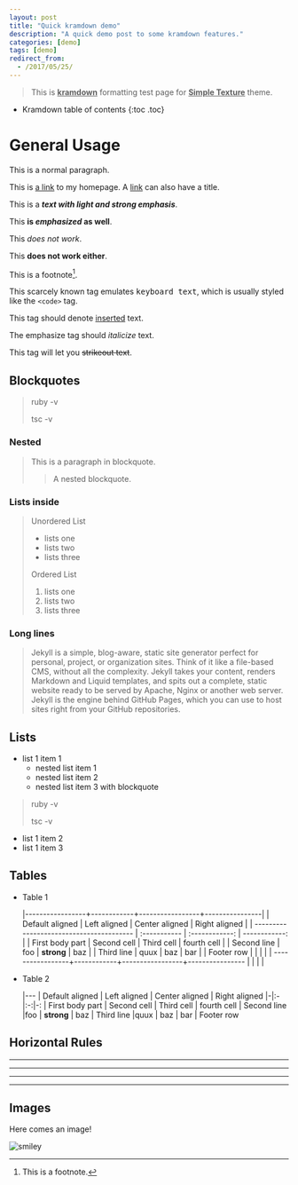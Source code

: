 ```yaml
---
layout: post
title: "Quick kramdown demo"
description: "A quick demo post to some kramdown features."
categories: [demo]
tags: [demo]
redirect_from:
  - /2017/05/25/
---
```


> This is **<u>kramdown</u>** formatting test page for **<u>Simple Texture</u>** theme.

* Kramdown table of contents
{:toc .toc}

# General Usage

This is a normal paragraph.

This is [a link](http://williamyu.top) to my homepage.
A [link](http://williamyu.top/blog "Yi Zeng's Blog") can also have a title.

This is a ***text with light and strong emphasis***.

This **is _emphasized_ as well**.

This *does _not_ work*.

This **does __not__ work either**.

This is a footnote[^1].

This scarcely known tag emulates <kbd>keyboard text</kbd>, which is usually styled like the `<code>` tag.

This tag should denote <ins>inserted</ins> text.

The emphasize tag should _italicize_ text.

This tag will let you <strike>strikeout text</strike>.

## Blockquotes

> ruby -v
>
> tsc -v

### Nested

> This is a paragraph in blockquote.
>
> > A nested blockquote.
>

### Lists inside

> Unordered List
> * lists one
> * lists two
> * lists three
>
> Ordered List
> 1. lists one
> 2. lists two
> 3. lists three

### Long lines

> Jekyll is a simple, blog-aware, static site generator perfect for personal, project, or organization sites. Think of it like a file-based CMS, without all the complexity. Jekyll takes your content, renders Markdown and Liquid templates, and spits out a complete, static website ready to be served by Apache, Nginx or another web server. Jekyll is the engine behind GitHub Pages, which you can use to host sites right from your GitHub repositories.

## Lists

* list 1 item 1
  * nested list item 1
  * nested list item 2
  * nested list item 3 with blockquote
> ruby -v
>
> tsc -v
* list 1 item 2
* list 1 item 3

## Tables


* Table 1

    |-----------------+------------+-----------------+----------------|
    | Default aligned                          | Left aligned | Center aligned | Right aligned |
    | ---------------------------------------- | :----------- | :------------: | ------------: |
    | First body part                          | Second cell  |   Third cell   |   fourth cell |
    | Second line                              | foo          |   **strong**   |           baz |
    | Third line                               | quux         |      baz       |           bar |
    | Footer row                               |              |                |               |
    | -----------------+------------+-----------------+---------------- |              |                |               |

* Table 2

    |---
    | Default aligned | Left aligned | Center aligned | Right aligned
    |-|:-|:-:|-:
    | First body part | Second cell | Third cell | fourth cell
    | Second line |foo | **strong** | baz
    | Third line |quux | baz | bar
    | Footer row

## Horizontal Rules

* * *

---

_  _  _  _

---------------

## Images

Here comes an image!

![smiley](https://kramdown.gettalong.org/overview.png)

[^1]: This is a footnote.

[kramdown]: https://kramdown.gettalong.org/
[Simple Texture]: https://github.com/yizeng/jekyll-theme-simple-texture